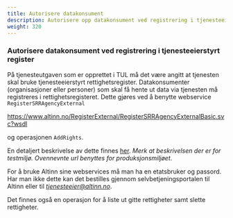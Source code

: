 ```yaml
---
title: Autorisere datakonsument
description: Autorisere opp datakonsument ved registrering i tjenesteeierstyrt register
weight: 320
---
```


### Autorisere datakonsument ved registrering i tjenesteeierstyrt register

På tjenesteutgaven som er opprettet i TUL må det 
være angitt at tjenesten skal bruke tjenesteeierstyrt
rettighetsregister. Datakonsumenter (organisasjoner eller personer) som skal få hente ut
data via tjenesten må registreres i rettighetsregisteret. Dette gjøres
ved å benytte webservice `RegisterSRRAgencyExternal`

https://www.altinn.no/RegisterExternal/RegisterSRRAgencyExternalBasic.svc?wsdl

og operasjonen `AddRights`. 

En detaljert beskrivelse av dette finnes [her](../test-tjeneste/#registrere-en-datakonsument-i-tjenesteeierstyrt-rettighetsregister).
*Merk at beskrivelsen der er for testmiljø. Ovennevnte
url benyttes for produksjonsmiljøet*.  

For å bruke Altinn sine
webservices må man ha en etatsbruker og passord. Har man ikke dette kan
det bestilles gjennom selvbetjeningsportalen til Altinn eller til
[*tjenesteeier@altinn.no*](mailto:tjenesteeier@altinn.no).

Det finnes også en operasjon for å liste ut gitte rettigheter samt slette rettigheter.  